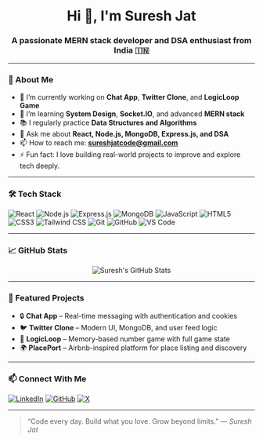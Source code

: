 <h1 align="center">Hi 👋, I'm Suresh Jat</h1>
<h3 align="center">A passionate MERN stack developer and DSA enthusiast from India 🇮🇳</h3>

---

### 🚀 About Me

- 🔭 I’m currently working on **Chat App**, **Twitter Clone**, and **LogicLoop Game**
- 🌱 I’m learning **System Design**, **Socket.IO**, and advanced **MERN stack**
- 📚 I regularly practice **Data Structures and Algorithms**
- 💬 Ask me about **React, Node.js, MongoDB, Express.js, and DSA**
- 📫 How to reach me: **sureshjatcode@gmail.com**
- ⚡ Fun fact: I love building real-world projects to improve and explore tech deeply.

---

### 🛠️ Tech Stack

![React](https://img.shields.io/badge/-React-20232A?style=flat&logo=react)
![Node.js](https://img.shields.io/badge/-Node.js-339933?style=flat&logo=node.js)
![Express.js](https://img.shields.io/badge/-Express.js-000000?style=flat&logo=express)
![MongoDB](https://img.shields.io/badge/-MongoDB-47A248?style=flat&logo=mongodb)
![JavaScript](https://img.shields.io/badge/-JavaScript-F7DF1E?style=flat&logo=javascript)
![HTML5](https://img.shields.io/badge/-HTML5-E34F26?style=flat&logo=html5)
![CSS3](https://img.shields.io/badge/-CSS3-1572B6?style=flat&logo=css3)
![Tailwind CSS](https://img.shields.io/badge/-Tailwind%20CSS-38B2AC?style=flat&logo=tailwind-css)
![Git](https://img.shields.io/badge/-Git-F05032?style=flat&logo=git)
![GitHub](https://img.shields.io/badge/-GitHub-181717?style=flat&logo=github)
![VS Code](https://img.shields.io/badge/-VS%20Code-007ACC?style=flat&logo=visual-studio-code)

---

### 📈 GitHub Stats

<p align="center">
  <img src="https://github-readme-stats.vercel.app/api?username=sureshjat&show_icons=true&theme=tokyonight" alt="Suresh's GitHub Stats" />
</p>

---

### 📌 Featured Projects

- 🔒 **Chat App** – Real-time messaging with authentication and cookies
- 🐦 **Twitter Clone** – Modern UI, MongoDB, and user feed logic
- 🔄 **LogicLoop** – Memory-based number game with full game state
- 🌍 **PlacePort** – Airbnb-inspired platform for place listing and discovery

---

### 📫 Connect With Me

[![LinkedIn](https://img.shields.io/badge/-LinkedIn-blue?style=flat&logo=linkedin)](https://www.linkedin.com/in/suresh-jat-340b46322/)
[![GitHub](https://img.shields.io/badge/-GitHub-black?style=flat&logo=github)](https://github.com/SureshJat-0)
[![X](https://img.shields.io/badge/-X-black?style=flat&logo=twitter)](https://x.com/SureshJat012)

---

> “Code every day. Build what you love. Grow beyond limits.” — *Suresh Jat*
